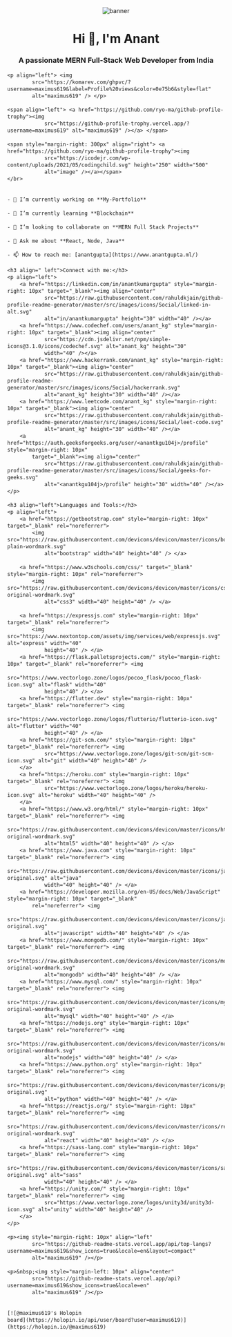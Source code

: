  <div align="center"><img
            src="https://camo.githubusercontent.com/f1c0fc76d120f760664938edd8e1818f9d407b03f8ce7d306e12094d8853b6a0/687474703a2f2f692e696d6775722e636f6d2f6337476d414a662e706e67"
            alt="banner" /></div>
    <h1 align="center">Hi 👋, I'm Anant</h1>
    <h3 align="center">A passionate MERN Full-Stack Web Developer from India</h3>


    <p align="left"> <img
            src="https://komarev.com/ghpvc/?username=maximus619&label=Profile%20views&color=0e75b6&style=flat"
            alt="maximus619" /> </p>

    <span align="left"> <a href="https://github.com/ryo-ma/github-profile-trophy"><img
                src="https://github-profile-trophy.vercel.app/?username=maximus619" alt="maximus619" /></a> </span>

    <span style="margin-right: 300px" align="right"> <a href="https://github.com/ryo-ma/github-profile-trophy"><img
                src="https://icodejr.com/wp-content/uploads/2021/05/codingchild.svg" height="250" width="500"
                alt="image" /></a></span>
    </br>


    - 🔭 I’m currently working on **My-Portfolio**

    - 🌱 I’m currently learning **Blockchain**

    - 👯 I’m looking to collaborate on **MERN Full Stack Projects**

    - 💬 Ask me about **React, Node, Java**

    - 📫 How to reach me: [anantgupta](https://www.anantgupta.ml/)

    <h3 align=" left">Connect with me:</h3>
    <p align="left">
        <a href="https://linkedin.com/in/anantkumargupta" style="margin-right: 10px" target="_blank"><img align="center"
                src="https://raw.githubusercontent.com/rahuldkjain/github-profile-readme-generator/master/src/images/icons/Social/linked-in-alt.svg"
                alt="in/anantkumargupta" height="30" width="40" /></a>
        <a href="https://www.codechef.com/users/anant_kg" style="margin-right: 10px" target="_blank"><img align="center"
                src="https://cdn.jsdelivr.net/npm/simple-icons@3.1.0/icons/codechef.svg" alt="anant_kg" height="30"
                width="40" /></a>
        <a href="https://www.hackerrank.com/anant_kg" style="margin-right: 10px" target="_blank"><img align="center"
                src="https://raw.githubusercontent.com/rahuldkjain/github-profile-readme-generator/master/src/images/icons/Social/hackerrank.svg"
                alt="anant_kg" height="30" width="40" /></a>
        <a href="https://www.leetcode.com/anant_kg" style="margin-right: 10px" target="_blank"><img align="center"
                src="https://raw.githubusercontent.com/rahuldkjain/github-profile-readme-generator/master/src/images/icons/Social/leet-code.svg"
                alt="anant_kg" height="30" width="40" /></a>
        <a href="https://auth.geeksforgeeks.org/user/<anantkgu104j>/profile" style="margin-right: 10px"
            target="_blank"><img align="center"
                src="https://raw.githubusercontent.com/rahuldkjain/github-profile-readme-generator/master/src/images/icons/Social/geeks-for-geeks.svg"
                alt="<anantkgu104j>/profile" height="30" width="40" /></a>
    </p>

    <h3 align="left">Languages and Tools:</h3>
    <p align="left">
        <a href="https://getbootstrap.com" style="margin-right: 10px" target="_blank" rel="noreferrer">
            <img src="https://raw.githubusercontent.com/devicons/devicon/master/icons/bootstrap/bootstrap-plain-wordmark.svg"
                alt="bootstrap" width="40" height="40" /> </a>

        <a href="https://www.w3schools.com/css/" target="_blank" style="margin-right: 10px" rel="noreferrer">
            <img src="https://raw.githubusercontent.com/devicons/devicon/master/icons/css3/css3-original-wordmark.svg"
                alt="css3" width="40" height="40" /> </a>

        <a href="https://expressjs.com" style="margin-right: 10px" target="_blank" rel="noreferrer">
            <img src="https://www.nextontop.com/assets/img/services/web/expressjs.svg" alt="express" width="40"
                height="40" /> </a>
        <a href="https://flask.palletsprojects.com/" style="margin-right: 10px" target="_blank" rel="noreferrer"> <img
                src="https://www.vectorlogo.zone/logos/pocoo_flask/pocoo_flask-icon.svg" alt="flask" width="40"
                height="40" /> </a>
        <a href="https://flutter.dev" style="margin-right: 10px" target="_blank" rel="noreferrer"> <img
                src="https://www.vectorlogo.zone/logos/flutterio/flutterio-icon.svg" alt="flutter" width="40"
                height="40" /> </a>
        <a href="https://git-scm.com/" style="margin-right: 10px" target="_blank" rel="noreferrer"> <img
                src="https://www.vectorlogo.zone/logos/git-scm/git-scm-icon.svg" alt="git" width="40" height="40" />
        </a>
        <a href="https://heroku.com" style="margin-right: 10px" target="_blank" rel="noreferrer"> <img
                src="https://www.vectorlogo.zone/logos/heroku/heroku-icon.svg" alt="heroku" width="40" height="40" />
        </a>
        <a href="https://www.w3.org/html/" style="margin-right: 10px" target="_blank" rel="noreferrer"> <img
                src="https://raw.githubusercontent.com/devicons/devicon/master/icons/html5/html5-original-wordmark.svg"
                alt="html5" width="40" height="40" /> </a>
        <a href="https://www.java.com" style="margin-right: 10px" target="_blank" rel="noreferrer"> <img
                src="https://raw.githubusercontent.com/devicons/devicon/master/icons/java/java-original.svg" alt="java"
                width="40" height="40" /> </a>
        <a href="https://developer.mozilla.org/en-US/docs/Web/JavaScript" style="margin-right: 10px" target="_blank"
            rel="noreferrer"> <img
                src="https://raw.githubusercontent.com/devicons/devicon/master/icons/javascript/javascript-original.svg"
                alt="javascript" width="40" height="40" /> </a>
        <a href="https://www.mongodb.com/" style="margin-right: 10px" target="_blank" rel="noreferrer"> <img
                src="https://raw.githubusercontent.com/devicons/devicon/master/icons/mongodb/mongodb-original-wordmark.svg"
                alt="mongodb" width="40" height="40" /> </a>
        <a href="https://www.mysql.com/" style="margin-right: 10px" target="_blank" rel="noreferrer"> <img
                src="https://raw.githubusercontent.com/devicons/devicon/master/icons/mysql/mysql-original-wordmark.svg"
                alt="mysql" width="40" height="40" /> </a>
        <a href="https://nodejs.org" style="margin-right: 10px" target="_blank" rel="noreferrer"> <img
                src="https://raw.githubusercontent.com/devicons/devicon/master/icons/nodejs/nodejs-original-wordmark.svg"
                alt="nodejs" width="40" height="40" /> </a>
        <a href="https://www.python.org" style="margin-right: 10px" target="_blank" rel="noreferrer"> <img
                src="https://raw.githubusercontent.com/devicons/devicon/master/icons/python/python-original.svg"
                alt="python" width="40" height="40" /> </a>
        <a href="https://reactjs.org/" style="margin-right: 10px" target="_blank" rel="noreferrer"> <img
                src="https://raw.githubusercontent.com/devicons/devicon/master/icons/react/react-original-wordmark.svg"
                alt="react" width="40" height="40" /> </a>
        <a href="https://sass-lang.com" style="margin-right: 10px" target="_blank" rel="noreferrer"> <img
                src="https://raw.githubusercontent.com/devicons/devicon/master/icons/sass/sass-original.svg" alt="sass"
                width="40" height="40" /> </a>
        <a href="https://unity.com/" style="margin-right: 10px" target="_blank" rel="noreferrer"> <img
                src="https://www.vectorlogo.zone/logos/unity3d/unity3d-icon.svg" alt="unity" width="40" height="40" />
        </a>
    </p>

    <p><img style="margin-right: 10px" align="left"
            src="https://github-readme-stats.vercel.app/api/top-langs?username=maximus619&show_icons=true&locale=en&layout=compact"
            alt="maximus619" /></p>

    <p>&nbsp;<img style="margin-left: 10px" align="center"
            src="https://github-readme-stats.vercel.app/api?username=maximus619&show_icons=true&locale=en"
            alt="maximus619" /></p>


    [![@maximus619's Holopin
    board](https://holopin.io/api/user/board?user=maximus619)](https://holopin.io/@maximus619)

